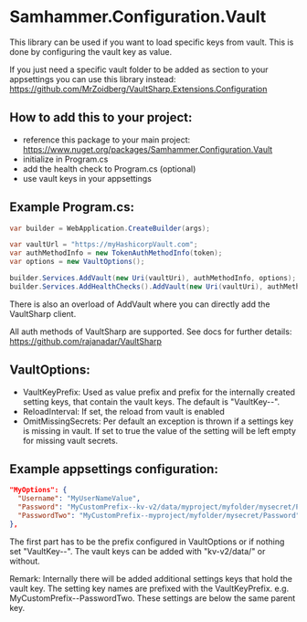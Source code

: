 # Samhammer.Configuration.Vault

This library can be used if you want to load specific keys from vault. This is done by configuring the vault key as value.

If you just need a specific vault folder to be added as section to your appsettings you can use this library instead:
https://github.com/MrZoidberg/VaultSharp.Extensions.Configuration


## How to add this to your project:

- reference this package to your main project: https://www.nuget.org/packages/Samhammer.Configuration.Vault
- initialize in Program.cs
- add the health check to Program.cs (optional)
- use vault keys in your appsettings


## Example Program.cs:

```csharp
var builder = WebApplication.CreateBuilder(args);

var vaultUrl = "https://myHashicorpVault.com";
var authMethodInfo = new TokenAuthMethodInfo(token);
var options = new VaultOptions();

builder.Services.AddVault(new Uri(vaultUri), authMethodInfo, options);
builder.Services.AddHealthChecks().AddVault(new Uri(vaultUri), authMethodInfo);
```
There is also an overload of AddVault where you can directly add the VaultSharp client.

All auth methods of VaultSharp are supported. See docs for further details: https://github.com/rajanadar/VaultSharp


## VaultOptions:

* VaultKeyPrefix: Used as value prefix and prefix for the internally created setting keys, that contain the vault keys. The default is "VaultKey--".
* ReloadInterval: If set, the reload from vault is enabled
* OmitMissingSecrets: Per default an exception is thrown if a settings key is missing in vault. If set to true the value of the setting will be left empty for missing vault secrets.


## Example appsettings configuration:
```json
"MyOptions": {
  "Username": "MyUserNameValue",
  "Password": "MyCustomPrefix--kv-v2/data/myproject/myfolder/mysecret/Password",
  "PasswordTwo": "MyCustomPrefix--myproject/myfolder/mysecret/Password"
},
```
The first part has to be the prefix configured in VaultOptions or if nothing set "VaultKey--". The vault keys can be added with "kv-v2/data/" or without.

Remark: Internally there will be added additional settings keys that hold the vault key. The setting key names are prefixed with the VaultKeyPrefix. e.g. MyCustomPrefix--PasswordTwo. These settings are below the same parent key.
